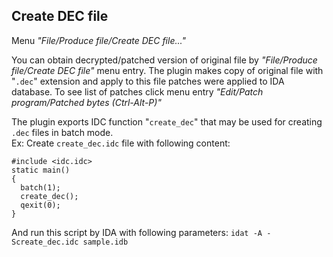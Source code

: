 ## Create DEC file
Menu *"File/Produce file/Create DEC file..."*

You can obtain decrypted/patched version of original file by *"File/Produce file/Create DEC file"* menu entry. The plugin makes copy of original file with "`.dec`" extension and apply to this file patches were applied to IDA database. To see list of patches click menu entry *"Edit/Patch program/Patched bytes (Ctrl-Alt-P)"*

The plugin exports IDC function "`create_dec`" that may be used for creating `.dec` files in batch mode.   
Ex: Create `create_dec.idc` file with following content:
```
#include <idc.idc>
static main()
{
  batch(1);
  create_dec();
  qexit(0);
}
```
And run this script by IDA with following parameters: `idat -A -Screate_dec.idc sample.idb`
